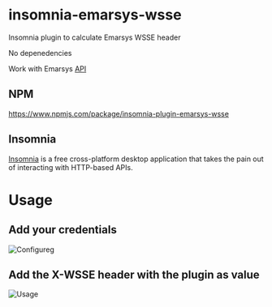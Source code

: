 # insomnia-emarsys-wsse
Insomnia plugin to calculate Emarsys WSSE header

No depenedencies

Work with Emarsys [API](https://dev.emarsys.com/)

## NPM
[https://www.npmjs.com/package/insomnia-plugin-emarsys-wsse
](https://www.npmjs.com/package/insomnia-plugin-emarsys-wsse)

## Insomnia
[Insomnia](https://support.insomnia.rest/) is a free cross-platform desktop application that takes the pain out of interacting with HTTP-based APIs. 

# Usage

## Add your credentials
![Configureg](https://raw.githubusercontent.com/syl20lego/insomnia-plugin-emarsys-wsse/master/documentation/config.png)


## Add the X-WSSE header with the plugin as value
![Usage](https://raw.githubusercontent.com/syl20lego/insomnia-plugin-emarsys-wsse/master/documentation/usage.png)